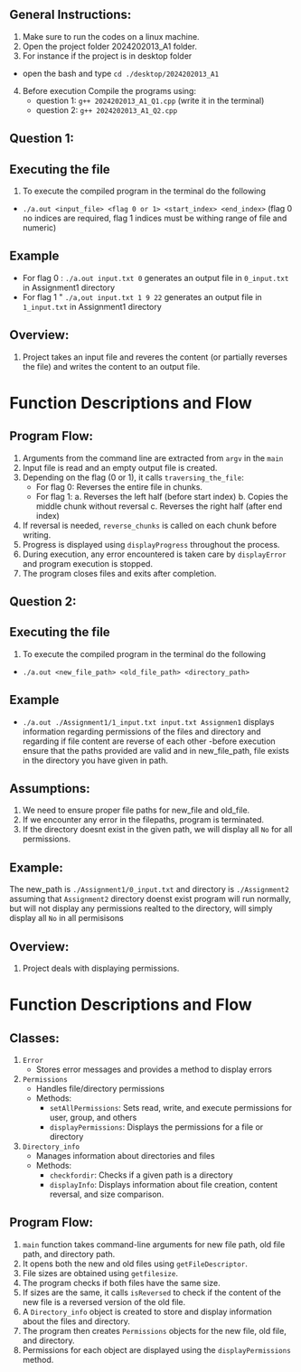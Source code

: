 ## General Instructions: 
1. Make sure to run the codes on a linux machine.
2. Open the project folder 2024202013_A1 folder.
3. For instance if the project is in desktop folder
- open the bash and type `cd ./desktop/2024202013_A1` 
4. Before execution Compile the programs using:
     - question 1: `g++ 2024202013_A1_Q1.cpp`    (write it in the terminal)
     - question 2: `g++ 2024202013_A1_Q2.cpp`


## Question 1:
## Executing the file ##
1. To execute the compiled program in the terminal do the following
  - `./a.out <input_file> <flag 0 or 1> <start_index> <end_index>`
      (flag 0 no indices are required, flag 1 indices must be withing range of file and numeric)
   ## Example
  - For flag 0 : `./a.out input.txt 0`
      generates an output file in `0_input.txt` in Assignment1 directory 
  - For flag 1 " `./a,out input.txt 1 9 22`
       generates an output file in `1_input.txt` in Assignment1 directory 

## Overview:
1. Project takes an input file and reveres the content (or partially reverses the file) and writes the content to an output file.

# Function Descriptions and Flow
## Program Flow:
1. Arguments from the command line are extracted from `argv` in the `main`
2. Input file is read and an empty output file is created.
3. Depending on the flag (0 or 1), it calls `traversing_the_file`:
   - For flag 0: Reverses the entire file in chunks.
   - For flag 1: 
     a. Reverses the left half (before start index)
     b. Copies the middle chunk without reversal
     c. Reverses the right half (after end index)
4. If reversal is needed, `reverse_chunks` is called on each chunk before writing.
5. Progress is displayed using `displayProgress` throughout the process.
6. During execution, any error encountered is taken care by `displayError` and program execution is stopped.
7. The program closes files and exits after completion.


## Question 2:
## Executing the file ##
1. To execute the compiled program in the terminal do the following
  - `./a.out <new_file_path> <old_file_path> <directory_path>`
   ## Example
  - `./a.out ./Assignment1/1_input.txt input.txt Assignmen1`
      displays information regarding permissions of the files and directory and regarding if file content are reverse of each other
  -before execution ensure that the paths provided are valid and in new_file_path, file exists in the directory you have given in path.


## Assumptions:
1. We need to ensure proper file paths for new_file and old_file.
2. If we encounter any error in the filepaths, program is terminated.
3. If the directory doesnt exist in the given path, we  will  display all `No` for all permissions.
## Example:
 The new_path is `./Assignment1/0_input.txt` and directory is `./Assignment2`
 assuming that `Assignment2` directory doenst exist program will run normally, but will not display any permissions realted to the directory, will simply display all `No` in all permisisons 

## Overview:
1. Project deals with displaying permissions.
# Function Descriptions and Flow
## Classes:
1. `Error`
   - Stores error messages and provides a method to display errors
2. `Permissions`
   - Handles file/directory permissions
   - Methods:
     - `setAllPermissions`: Sets read, write, and execute permissions for user, group, and others
     - `displayPermissions`: Displays the permissions for a file or directory
3. `Directory_info`
   - Manages information about directories and files
   - Methods:
     - `checkfordir`: Checks if a given path is a directory
     - `displayInfo`: Displays information about file creation, content reversal, and size comparison.
## Program Flow:
1. `main` function takes command-line arguments for new file path, old file path, and directory path.
2. It opens both the new and old files using `getFileDescriptor`.
3. File sizes are obtained using `getfilesize`.
4. The program checks if both files have the same size.
5. If sizes are the same, it calls `isReversed` to check if the content of the new file is a reversed version of the old file.
6. A `Directory_info` object is created to store and display information about the files and directory.
7. The program then creates `Permissions` objects for the new file, old file, and directory.
8. Permissions for each object are displayed using the `displayPermissions` method.

